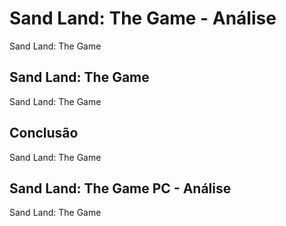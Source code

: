 ---
---

# Sand Land: The Game - Análise

Sand Land: The Game

## Sand Land: The Game

Sand Land: The Game

## Conclusão

Sand Land: The Game

## Sand Land: The Game PC - Análise

Sand Land: The Game
